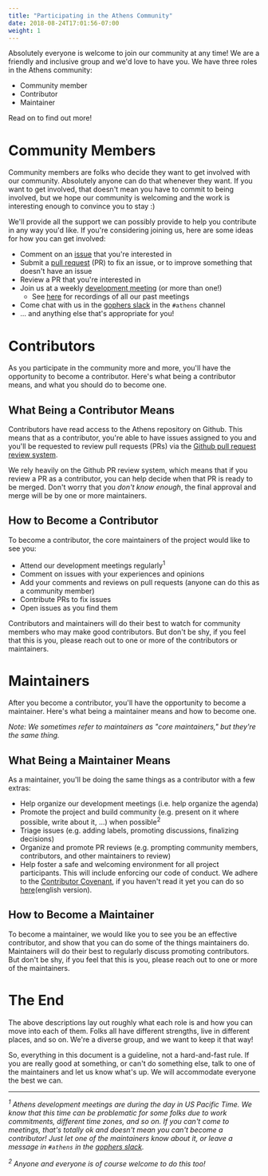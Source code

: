 ```yaml
---
title: "Participating in the Athens Community"
date: 2018-08-24T17:01:56-07:00
weight: 1
---
```


Absolutely everyone is welcome to join our community at any time! We
are a friendly and inclusive group and we'd love to have you. We have three
roles in the Athens community:

- Community member
- Contributor
- Maintainer

Read on to find out more!

# Community Members

Community members are folks who decide they want to get involved with our
community. Absolutely anyone can do that whenever they want. If you want
to get involved, that doesn't mean you have to commit to being involved, but
we hope our community is welcoming and the work is interesting enough to
convince you to stay :)

We'll provide all the support we can possibly provide to help you contribute
in any way you'd like. If you're considering joining us, here are some ideas
for how you can get involved:

- Comment on an [issue](https://github.com/gomods/athens/issues) that you're
interested in
- Submit a [pull request](https://github.com/gomods/athens/pulls) (PR) to fix
an issue, or to improve something that doesn't have an issue
- Review a PR that you're interested in
- Join us at a weekly [development meeting](https://docs.google.com/document/d/1xpvgmR1Fq4iy1j975Tb4H_XjeXUQUOAvn0FximUzvIk/edit#)
(or more than one!)
    - See [here](https://www.youtube.com/playlist?list=PLAk08AWjk5sekD-FRjU4VVe97nltUyZ4W) for recordings of all our past meetings
- Come chat with us in the [gophers slack](https://invite.slack.golangbridge.org/) in the `#athens` channel
- ... and anything else that's appropriate for you!

# Contributors

As you participate in the community more and more, you'll have the opportunity
to become a contributor. Here's what being a contributor means, and what you
should do to become one.

## What Being a Contributor Means

Contributors have read access to the Athens repository on Github. This means
that as a contributor, you're able to have issues assigned to you and you'll
be requested to review pull requests (PRs) via the
[Github pull request review system](https://help.github.com/articles/about-pull-request-reviews/).

We rely heavily on the Github PR review system, which means that if you review
a PR as a contributor, you can help decide when that PR is ready to be merged.
Don't worry that you _don't know enough_, the final approval and merge will be
by one or more maintainers.

## How to Become a Contributor

To become a contributor, the core maintainers of the project would like to see
you:

- Attend our development meetings regularly<sup>1</sup>
- Comment on issues with your experiences and opinions
- Add your comments and reviews on pull requests (anyone can do this as a
community member)
- Contribute PRs to fix issues
- Open issues as you find them

Contributors and maintainers will do their best to watch for community members
who may make good contributors. But don't be shy, if you feel that this is you,
please reach out to one or more of the contributors or maintainers.

# Maintainers

After you become a contributor, you'll have the opportunity to become a
maintainer.
Here's what being a maintainer means and how to become one.

_Note: We sometimes refer to maintainers as "core maintainers," but they're
the same thing._

## What Being a Maintainer Means

As a maintainer, you'll be doing the same things as a contributor with a few
extras:

- Help organize our development meetings (i.e. help organize the agenda)
- Promote the project and build community (e.g. present on it where possible,
write about it, ...) when possible<sup>2</sup>
- Triage issues (e.g. adding labels, promoting discussions, finalizing
decisions)
- Organize and promote PR reviews (e.g. prompting community members,
contributors, and other maintainers to review)
- Help foster a safe and welcoming environment for all project participants.
This will include enforcing our code of conduct. We adhere to the [Contributor
Covenant](https://www.contributor-covenant.org), if you haven't read it yet you can do so [here](https://www.contributor-covenant.org/version/1/4/code-of-conduct)(english version).

## How to Become a Maintainer

To become a maintainer, we would like you to see you be an effective
contributor, and show that you can do some of the things maintainers do.
Maintainers will do their best to regularly discuss promoting contributors.
But don't be shy, if you feel that this is you, please reach out to one or
more of the maintainers.

# The End

The above descriptions lay out roughly what each role is and how you can
move into each of them. Folks all have different strengths, live
in different places, and so on. We're a diverse group, and we want to keep it
that way!

So, everything in this document is a guideline, not a hard-and-fast rule.
If you are really good at something, or can't do something else, talk to
one of the maintainers and let us know what's up. We will accommodate
everyone the best we can.

---
<p><i>
    <sup>1</sup> Athens development meetings are during the day in US Pacific Time.
    We know that this time can be problematic for some folks due to work commitments,
    different time zones, and so on. If you can't come to meetings, that's totally ok
    and doesn't mean you can't become a contributor! Just let one of the maintainers
    know about it, or leave a message in <code>#athens</code> in the <a href="https://invite.slack.golangbridge.org/">gophers slack</a>.
</i></p>
<p><i>
    <sup>2</sup> Anyone and everyone is of course welcome to do this too!
</i></p>
